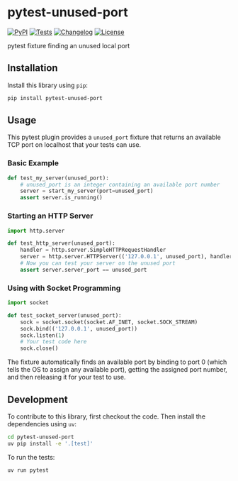 # pytest-unused-port

[![PyPI](https://img.shields.io/pypi/v/pytest-unused-port.svg)](https://pypi.org/project/pytest-unused-port/)
[![Tests](https://github.com/simonw/pytest-unused-port/actions/workflows/test.yml/badge.svg)](https://github.com/simonw/pytest-unused-port/actions/workflows/test.yml)
[![Changelog](https://img.shields.io/github/v/release/simonw/pytest-unused-port?include_prereleases&label=changelog)](https://github.com/simonw/pytest-unused-port/releases)
[![License](https://img.shields.io/badge/license-Apache%202.0-blue.svg)](https://github.com/simonw/pytest-unused-port/blob/main/LICENSE)

pytest fixture finding an unused local port

## Installation

Install this library using `pip`:
```bash
pip install pytest-unused-port
```
## Usage

This pytest plugin provides a `unused_port` fixture that returns an available TCP port on localhost that your tests can use.

### Basic Example

```python
def test_my_server(unused_port):
    # unused_port is an integer containing an available port number
    server = start_my_server(port=unused_port)
    assert server.is_running()
```

### Starting an HTTP Server

```python
import http.server

def test_http_server(unused_port):
    handler = http.server.SimpleHTTPRequestHandler
    server = http.server.HTTPServer(('127.0.0.1', unused_port), handler)
    # Now you can test your server on the unused port
    assert server.server_port == unused_port
```

### Using with Socket Programming

```python
import socket

def test_socket_server(unused_port):
    sock = socket.socket(socket.AF_INET, socket.SOCK_STREAM)
    sock.bind(('127.0.0.1', unused_port))
    sock.listen(1)
    # Your test code here
    sock.close()
```

The fixture automatically finds an available port by binding to port 0 (which tells the OS to assign any available port), getting the assigned port number, and then releasing it for your test to use.

## Development

To contribute to this library, first checkout the code. Then install the dependencies using `uv`:
```bash
cd pytest-unused-port
uv pip install -e '.[test]'
```
To run the tests:
```bash
uv run pytest
```
